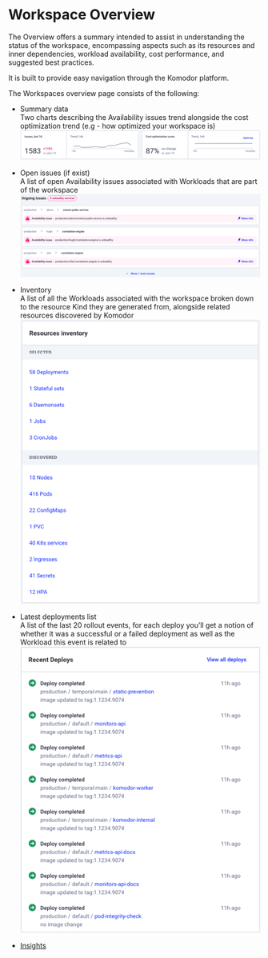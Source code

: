 # Workspace Overview

The Overview offers a summary intended to assist in understanding the status of the workspace, encompassing aspects such as its resources and inner dependencies, workload availability, cost performance, and suggested best practices.

It is built to provide easy navigation through the Komodor platform.

The Workspaces overview page consists of the following:

- Summary data  
    Two charts describing the Availability issues trend alongside the cost optimization trend (e.g - how optimized your workspace is)  
    <img src="./img/workspace-summary.png" width="800">

- Open issues (if exist)  
    A list of open Availability issues associated with Workloads that are part of the workspace
    <img src="./img/workspace-onging-issues.png" width="800">

- Inventory  
    A list of all the Workloads associated with the workspace broken down to the resource Kind they are generated from, alongside related resources discovered by Komodor  
    <img src="./img/workspace-inventory.png" width="500">


- Latest deployments list   
    A list of the last 20 rollout events, for each deploy you’ll get a notion of whether it was a successful or a failed deployment as well as the Workload this event is related to  
    <img src="./img/workspace-deploy-list.png" width="500">


- [Insights](./insights.md)
